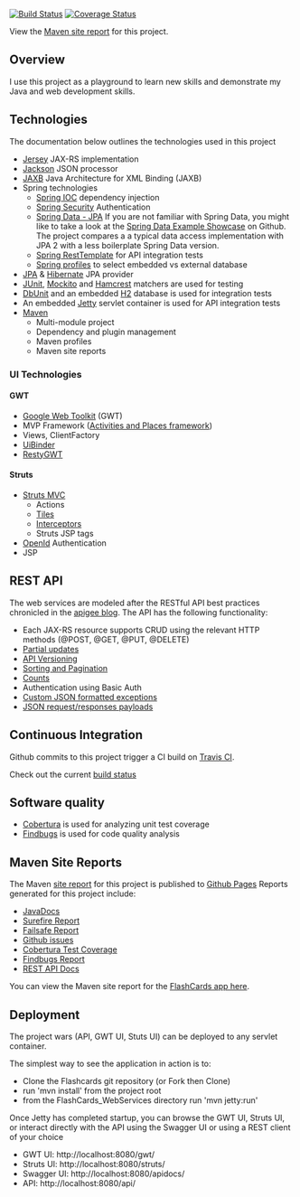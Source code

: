 [![Build Status](https://travis-ci.org/justinhrobbins/FlashCards_App.png?branch=master)](https://travis-ci.org/justinhrobbins/FlashCards_App)
[![Coverage Status](https://coveralls.io/repos/justinhrobbins/FlashCards_App/badge.png?branch=master)](https://coveralls.io/r/justinhrobbins/FlashCards_App?branch=master)

View the [Maven site report](http://justinhrobbins.github.io/FlashCards_App/site/0.0.1-SNAPSHOT/index.html) for this project.

## Overview
I use this project as a playground to learn new skills and demonstrate my Java and web development skills.

## Technologies
The documentation below outlines the technologies used in this project

* [Jersey](https://jersey.java.net/) JAX-RS implementation
* [Jackson](http://wiki.fasterxml.com/JacksonHome) JSON processor
* [JAXB](https://jersey.java.net/) Java Architecture for XML Binding (JAXB)
* Spring technologies
    * [Spring IOC](http://www.springsource.org/spring-framework) dependency injection
    * [Spring Security](http://static.springsource.org/spring-security/site/index.html) Authentication
    * [Spring Data - JPA](http://www.springsource.org/spring-data/jpa) If you are not familiar with Spring Data, you might like to take a look at the [Spring Data Example Showcase](https://github.com/SpringSource/spring-data-jpa-examples/tree/master/spring-data-jpa-showcase) on Github.  The project compares a a typical data access implementation with JPA 2 with a less boilerplate Spring Data version.
    * [Spring RestTemplate](http://spring.io/blog/2009/03/27/rest-in-spring-3-resttemplate/) for API integration tests
    * [Spring profiles](http://spring.io/blog/2011/02/14/spring-3-1-m1-introducing-profile/) to select embedded vs external database
* [JPA](http://www.oracle.com/technetwork/java/javaee/tech/persistence-jsp-140049.html) & [Hibernate](http://hibernate.org/orm/) JPA provider
* [JUnit](http://www.junit.org/), [Mockito](http://code.google.com/p/mockito/) and [Hamcrest](http://hamcrest.org/JavaHamcrest/) matchers are used for testing
* [DbUnit](http://www.dbunit.org/) and an embedded [H2](www.h2database.com/) database is used for integration tests
* An embedded [Jetty](http://www.eclipse.org/jetty/) servlet container is used for API integration tests
* [Maven](http://maven.apache.org/)
    * Multi-module project
    * Dependency and plugin management
    * Maven profiles
    * Maven site reports

### UI Technologies

#### GWT
* [Google Web Toolkit](https://developers.google.com/web-toolkit/) (GWT)
* MVP Framework ([Activities and Places framework](https://developers.google.com/web-toolkit/doc/latest/DevGuideMvpActivitiesAndPlaces))
* Views, ClientFactory
* [UiBinder](https://developers.google.com/web-toolkit/doc/latest/DevGuideUiBinder)
* [RestyGWT](http://restygwt.fusesource.org/)

#### Struts
* [Struts MVC](http://struts.apache.org/)
    - Actions
    - [Tiles](http://struts.apache.org/2.x/docs/tiles-plugin.html)
    - [Interceptors](http://struts.apache.org/2.x/docs/interceptors.html)
    - Struts JSP tags
* [OpenId](http://openid.net/) Authentication
* JSP

## REST API
The web services are modeled after the RESTful API best practices chronicled in the [apigee blog](http://blog.apigee.com/).  The API has the following functionality:
* Each JAX-RS resource supports CRUD using the relevant HTTP methods (@POST, @GET, @PUT, @DELETE)
* [Partial updates](http://blog.apigee.com/detail/restful_api_design_can_your_api_give_developers_just_the_information/)
* [API Versioning](http://blog.apigee.com/detail/restful_api_design_tips_for_versioning)
* [Sorting and Pagination](http://blog.apigee.com/detail/restful_api_design_can_your_api_give_developers_just_the_information/)
* [Counts](http://blog.apigee.com/detail/restful_api_design_what_about_counts/)
* Authentication using Basic Auth
* [Custom JSON formatted exceptions](http://blog.apigee.com/detail/restful_api_design_what_about_errors/)
* [JSON request/responses payloads](http://blog.apigee.com/detail/why_you_should_build_your_next_api_using_json/)

## Continuous Integration
Github commits to this project trigger a CI build on [Travis CI](https://travis-ci.org/).

Check out the current [build status](https://travis-ci.org/justinhrobbins/FlashCards_App/builds)

## Software quality
* [Cobertura](http://cobertura.github.io/cobertura/) is used for analyzing unit test coverage
* [Findbugs](http://findbugs.sourceforge.net/) is used for code quality analysis

## Maven Site Reports
The Maven [site report](http://maven.apache.org/guides/mini/guide-site.html) for this project is published to [Github Pages](http://pages.github.com/)
Reports generated for this project include:
* [JavaDocs](http://maven.apache.org/plugins/maven-javadoc-plugin/)
* [Surefire Report](https://maven.apache.org/surefire/maven-surefire-report-plugin/)
* [Failsafe Report](https://maven.apache.org/surefire/maven-failsafe-plugin/)
* [Github issues](http://maven.apache.org/plugins/maven-changes-plugin/github-report-mojo.html)
* [Cobertura Test Coverage](http://mojo.codehaus.org/cobertura-maven-plugin/)
* [Findbugs Report](http://mojo.codehaus.org/findbugs-maven-plugin/)
* [REST API Docs](https://github.com/kongchen/swagger-maven-plugin)

You can view the Maven site report for the [FlashCards app here](http://justinhrobbins.github.io/FlashCards_App/site/0.0.1-SNAPSHOT/index.html).

## Deployment
The project wars (API, GWT UI, Stuts UI) can be deployed to any servlet container.

The simplest way to see the application in action is to:
* Clone the Flashcards git repository (or Fork then Clone)
* run 'mvn install' from the project root
* from the FlashCards_WebServices directory run 'mvn jetty:run'
 
Once Jetty has completed startup, you can browse the GWT UI, Struts UI, or interact directly with the API using the Swagger UI or using a REST client of your choice
* GWT UI:  http://localhost:8080/gwt/
* Struts UI: http://localhost:8080/struts/
* Swagger UI: http://localhost:8080/apidocs/
* API: http://localhost:8080/api/
